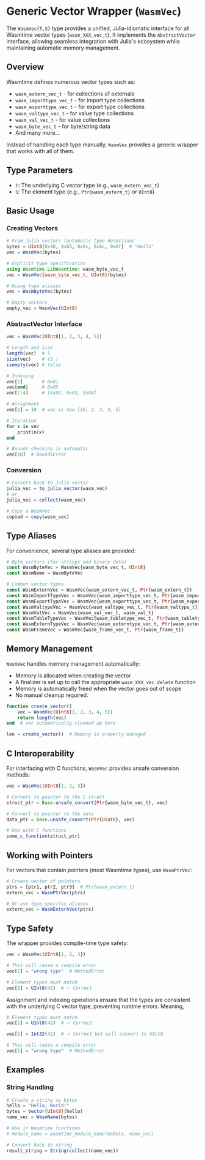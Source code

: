 # Generic Vector Wrapper (`WasmVec`)

The `WasmVec{T,S}` type provides a unified, Julia-idiomatic interface for all Wasmtime vector types (`wasm_XXX_vec_t`). It implements the `AbstractVector` interface, allowing seamless integration with Julia's ecosystem while maintaining automatic memory management.

## Overview

Wasmtime defines numerous vector types such as:

- `wasm_extern_vec_t` - for collections of externals
- `wasm_importtype_vec_t` - for import type collections
- `wasm_exporttype_vec_t` - for export type collections
- `wasm_valtype_vec_t` - for value type collections
- `wasm_val_vec_t` - for value collections
- `wasm_byte_vec_t` - for byte/string data
- And many more...

Instead of handling each type manually, `WasmVec` provides a generic wrapper that works with all of them.

## Type Parameters

- `T`: The underlying C vector type (e.g., `wasm_extern_vec_t`)
- `S`: The element type (e.g., `Ptr{wasm_extern_t}` or `UInt8`)

## Basic Usage

### Creating Vectors

```julia
# From Julia vectors (automatic type detection)
bytes = UInt8[0x48, 0x65, 0x6c, 0x6c, 0x6f]  # "Hello"
vec = WasmVec(bytes)

# Explicit type specification
using Wasmtime.LibWasmtime: wasm_byte_vec_t
vec = WasmVec{wasm_byte_vec_t, UInt8}(bytes)

# Using type aliases
vec = WasmByteVec(bytes)

# Empty vectors
empty_vec = WasmVec(UInt8)
```

### AbstractVector Interface

```julia
vec = WasmVec(UInt8[1, 2, 3, 4, 5])

# Length and size
length(vec)  # 5
size(vec)    # (5,)
isempty(vec) # false

# Indexing
vec[1]       # 0x01
vec[end]     # 0x05
vec[2:4]     # [0x02, 0x03, 0x04]

# Assignment
vec[1] = 10  # vec is now [10, 2, 3, 4, 5]

# Iteration
for x in vec
    println(x)
end

# Bounds checking is automatic
vec[10]  # BoundsError
```

### Conversion

```julia
# Convert back to Julia vector
julia_vec = to_julia_vector(wasm_vec)
# or
julia_vec = collect(wasm_vec)

# Copy a WasmVec
copied = copy(wasm_vec)
```

## Type Aliases

For convenience, several type aliases are provided:

```julia
# Byte vectors (for strings and binary data)
const WasmByteVec = WasmVec{wasm_byte_vec_t, UInt8}
const WasmName = WasmByteVec

# Common vector types
const WasmExternVec = WasmVec{wasm_extern_vec_t, Ptr{wasm_extern_t}}
const WasmImportTypeVec = WasmVec{wasm_importtype_vec_t, Ptr{wasm_importtype_t}}
const WasmExportTypeVec = WasmVec{wasm_exporttype_vec_t, Ptr{wasm_exporttype_t}}
const WasmValtypeVec = WasmVec{wasm_valtype_vec_t, Ptr{wasm_valtype_t}}
const WasmValVec = WasmVec{wasm_val_vec_t, wasm_val_t}
const WasmTableTypeVec = WasmVec{wasm_tabletype_vec_t, Ptr{wasm_tabletype_t}}
const WasmExternTypeVec = WasmVec{wasm_externtype_vec_t, Ptr{wasm_externtype_t}}
const WasmFrameVec = WasmVec{wasm_frame_vec_t, Ptr{wasm_frame_t}}
```

## Memory Management

`WasmVec` handles memory management automatically:

- Memory is allocated when creating the vector
- A finalizer is set up to call the appropriate `wasm_XXX_vec_delete` function
- Memory is automatically freed when the vector goes out of scope
- No manual cleanup required.

```julia
function create_vector()
    vec = WasmVec(UInt8[1, 2, 3, 4, 5])
    return length(vec)
end  # vec automatically cleaned up here

len = create_vector()  # Memory is properly managed
```

## C Interoperability

For interfacing with C functions, `WasmVec` provides unsafe conversion methods:

```julia
vec = WasmVec(UInt8[1, 2, 3])

# Convert to pointer to the C struct
struct_ptr = Base.unsafe_convert(Ptr{wasm_byte_vec_t}, vec)

# Convert to pointer to the data
data_ptr = Base.unsafe_convert(Ptr{UInt8}, vec)

# Use with C functions
some_c_function(struct_ptr)
```

## Working with Pointers

For vectors that contain pointers (most Wasmtime types), use `WasmPtrVec`:

```julia
# Create vector of pointers
ptrs = [ptr1, ptr2, ptr3]  # Ptr{wasm_extern_t}
extern_vec = WasmPtrVec(ptrs)

# Or use type-specific aliases
extern_vec = WasmExternVec(ptrs)
```

## Type Safety

The wrapper provides compile-time type safety:

```julia
vec = WasmVec(UInt8[1, 2, 3])

# This will cause a compile error
vec[1] = "wrong type"  # MethodError

# Element types must match
vec[1] = UInt8(42)  # ✓ Correct
```

Assignment and indexing operations ensure that the types are consistent with the underlying C vector type, preventing runtime errors.
Meaning,

```julia
# Element types must match
vec[1] = UInt8(42)  # ✓ Correct

vec[1] = Int32(42)  # ✓ Correct but will convert to UInt8

# This will cause a compile error
vec[1] = "wrong type"  # MethodError
```

## Examples

### String Handling

```julia
# Create a string as bytes
hello = "Hello, World!"
bytes = Vector{UInt8}(hello)
name_vec = WasmName(bytes)

# Use in Wasmtime functions
# module_name = wasmtime_module_name(module, name_vec)

# Convert back to string
result_string = String(collect(name_vec))
```
